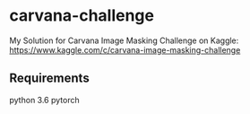 # carvana-challenge
My Solution for Carvana Image Masking Challenge on Kaggle: https://www.kaggle.com/c/carvana-image-masking-challenge

## Requirements
python 3.6
pytorch
